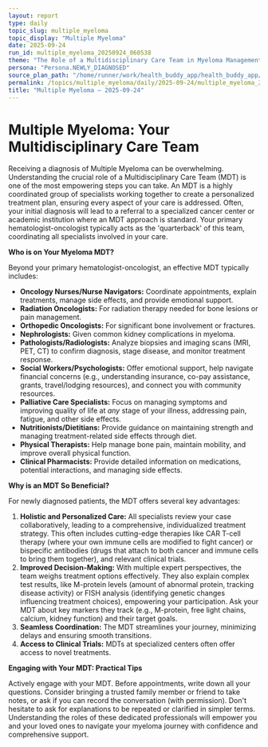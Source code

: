 ```yaml
---
layout: report
type: daily
topic_slug: multiple_myeloma
topic_display: "Multiple Myeloma"
date: 2025-09-24
run_id: multiple_myeloma_20250924_060538
theme: "The Role of a Multidisciplinary Care Team in Myeloma Management"
persona: "Persona.NEWLY_DIAGNOSED"
source_plan_path: "/home/runner/work/health_buddy_app/health_buddy_app/.results/multiple_myeloma/weekly_plan/2025-09-22/plan.json"
permalink: /topics/multiple_myeloma/daily/2025-09-24/multiple_myeloma_20250924_060538/
title: "Multiple Myeloma — 2025-09-24"
---
```


# Multiple Myeloma: Your Multidisciplinary Care Team

Receiving a diagnosis of Multiple Myeloma can be overwhelming. Understanding the crucial role of a Multidisciplinary Care Team (MDT) is one of the most empowering steps you can take. An MDT is a highly coordinated group of specialists working together to create a personalized treatment plan, ensuring every aspect of your care is addressed. Often, your initial diagnosis will lead to a referral to a specialized cancer center or academic institution where an MDT approach is standard. Your primary hematologist-oncologist typically acts as the 'quarterback' of this team, coordinating all specialists involved in your care.

**Who is on Your Myeloma MDT?**

Beyond your primary hematologist-oncologist, an effective MDT typically includes:

*   **Oncology Nurses/Nurse Navigators:** Coordinate appointments, explain treatments, manage side effects, and provide emotional support.
*   **Radiation Oncologists:** For radiation therapy needed for bone lesions or pain management.
*   **Orthopedic Oncologists:** For significant bone involvement or fractures.
*   **Nephrologists:** Given common kidney complications in myeloma.
*   **Pathologists/Radiologists:** Analyze biopsies and imaging scans (MRI, PET, CT) to confirm diagnosis, stage disease, and monitor treatment response.
*   **Social Workers/Psychologists:** Offer emotional support, help navigate financial concerns (e.g., understanding insurance, co-pay assistance, grants, travel/lodging resources), and connect you with community resources.
*   **Palliative Care Specialists:** Focus on managing symptoms and improving quality of life at *any* stage of your illness, addressing pain, fatigue, and other side effects.
*   **Nutritionists/Dietitians:** Provide guidance on maintaining strength and managing treatment-related side effects through diet.
*   **Physical Therapists:** Help manage bone pain, maintain mobility, and improve overall physical function.
*   **Clinical Pharmacists:** Provide detailed information on medications, potential interactions, and managing side effects.

**Why is an MDT So Beneficial?**

For newly diagnosed patients, the MDT offers several key advantages:

1.  **Holistic and Personalized Care:** All specialists review your case collaboratively, leading to a comprehensive, individualized treatment strategy. This often includes cutting-edge therapies like CAR T-cell therapy (where your own immune cells are modified to fight cancer) or bispecific antibodies (drugs that attach to both cancer and immune cells to bring them together), and relevant clinical trials.
2.  **Improved Decision-Making:** With multiple expert perspectives, the team weighs treatment options effectively. They also explain complex test results, like M-protein levels (amount of abnormal protein, tracking disease activity) or FISH analysis (identifying genetic changes influencing treatment choices), empowering your participation. Ask your MDT about key markers they track (e.g., M-protein, free light chains, calcium, kidney function) and their target goals.
3.  **Seamless Coordination:** The MDT streamlines your journey, minimizing delays and ensuring smooth transitions.
4.  **Access to Clinical Trials:** MDTs at specialized centers often offer access to novel treatments.

**Engaging with Your MDT: Practical Tips**

Actively engage with your MDT. Before appointments, write down all your questions. Consider bringing a trusted family member or friend to take notes, or ask if you can record the conversation (with permission). Don't hesitate to ask for explanations to be repeated or clarified in simpler terms. Understanding the roles of these dedicated professionals will empower you and your loved ones to navigate your myeloma journey with confidence and comprehensive support.
